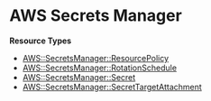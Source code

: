# AWS Secrets Manager<a name="AWS_SecretsManager"></a>

**Resource Types**
+ [AWS::SecretsManager::ResourcePolicy](aws-resource-secretsmanager-resourcepolicy.md)
+ [AWS::SecretsManager::RotationSchedule](aws-resource-secretsmanager-rotationschedule.md)
+ [AWS::SecretsManager::Secret](aws-resource-secretsmanager-secret.md)
+ [AWS::SecretsManager::SecretTargetAttachment](aws-resource-secretsmanager-secrettargetattachment.md)
